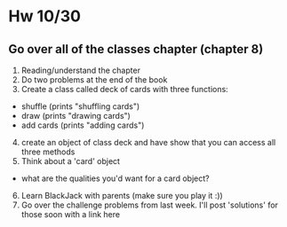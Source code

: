 # Hw 10/30

## Go over all of the classes chapter (chapter 8)

1. Reading/understand the chapter
2. Do two problems at the end of the book
3. Create a class called deck of cards with three functions:
- shuffle (prints "shuffling cards")
- draw (prints "drawing cards")
- add cards (prints "adding cards")
4. create an object of class deck and have show that you can access all three methods
5. Think about a 'card' object
- what are the qualities you'd want for a card object?
6. Learn BlackJack with parents (make sure you play it :))
7. Go over the challenge problems from last week. I'll post 'solutions' for those soon with a link here


